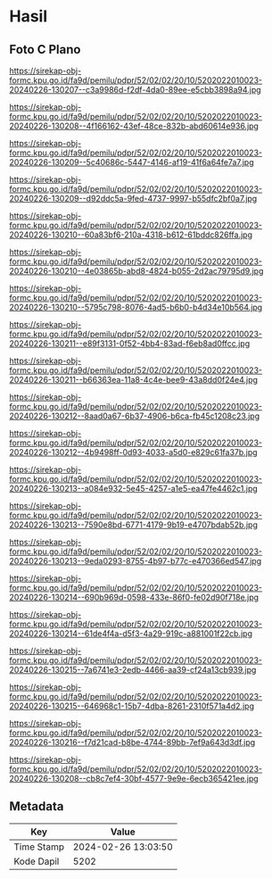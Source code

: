 # Hasil

## Foto C Plano

https://sirekap-obj-formc.kpu.go.id/fa9d/pemilu/pdpr/52/02/02/20/10/5202022010023-20240226-130207--c3a9986d-f2df-4da0-89ee-e5cbb3898a94.jpg

https://sirekap-obj-formc.kpu.go.id/fa9d/pemilu/pdpr/52/02/02/20/10/5202022010023-20240226-130208--4f166162-43ef-48ce-832b-abd60614e936.jpg

https://sirekap-obj-formc.kpu.go.id/fa9d/pemilu/pdpr/52/02/02/20/10/5202022010023-20240226-130209--5c40686c-5447-4146-af19-41f6a64fe7a7.jpg

https://sirekap-obj-formc.kpu.go.id/fa9d/pemilu/pdpr/52/02/02/20/10/5202022010023-20240226-130209--d92ddc5a-9fed-4737-9997-b55dfc2bf0a7.jpg

https://sirekap-obj-formc.kpu.go.id/fa9d/pemilu/pdpr/52/02/02/20/10/5202022010023-20240226-130210--60a83bf6-210a-4318-b612-61bddc826ffa.jpg

https://sirekap-obj-formc.kpu.go.id/fa9d/pemilu/pdpr/52/02/02/20/10/5202022010023-20240226-130210--4e03865b-abd8-4824-b055-2d2ac79795d9.jpg

https://sirekap-obj-formc.kpu.go.id/fa9d/pemilu/pdpr/52/02/02/20/10/5202022010023-20240226-130210--5795c798-8076-4ad5-b6b0-b4d34e10b564.jpg

https://sirekap-obj-formc.kpu.go.id/fa9d/pemilu/pdpr/52/02/02/20/10/5202022010023-20240226-130211--e89f3131-0f52-4bb4-83ad-f6eb8ad0ffcc.jpg

https://sirekap-obj-formc.kpu.go.id/fa9d/pemilu/pdpr/52/02/02/20/10/5202022010023-20240226-130211--b66363ea-11a8-4c4e-bee9-43a8dd0f24e4.jpg

https://sirekap-obj-formc.kpu.go.id/fa9d/pemilu/pdpr/52/02/02/20/10/5202022010023-20240226-130212--8aad0a67-6b37-4906-b6ca-fb45c1208c23.jpg

https://sirekap-obj-formc.kpu.go.id/fa9d/pemilu/pdpr/52/02/02/20/10/5202022010023-20240226-130212--4b9498ff-0d93-4033-a5d0-e829c61fa37b.jpg

https://sirekap-obj-formc.kpu.go.id/fa9d/pemilu/pdpr/52/02/02/20/10/5202022010023-20240226-130213--a084e932-5e45-4257-a1e5-ea47fe4462c1.jpg

https://sirekap-obj-formc.kpu.go.id/fa9d/pemilu/pdpr/52/02/02/20/10/5202022010023-20240226-130213--7590e8bd-6771-4179-9b19-e4707bdab52b.jpg

https://sirekap-obj-formc.kpu.go.id/fa9d/pemilu/pdpr/52/02/02/20/10/5202022010023-20240226-130213--9eda0293-8755-4b97-b77c-e470366ed547.jpg

https://sirekap-obj-formc.kpu.go.id/fa9d/pemilu/pdpr/52/02/02/20/10/5202022010023-20240226-130214--690b969d-0598-433e-86f0-fe02d90f718e.jpg

https://sirekap-obj-formc.kpu.go.id/fa9d/pemilu/pdpr/52/02/02/20/10/5202022010023-20240226-130214--61de4f4a-d5f3-4a29-919c-a881001f22cb.jpg

https://sirekap-obj-formc.kpu.go.id/fa9d/pemilu/pdpr/52/02/02/20/10/5202022010023-20240226-130215--7a6741e3-2edb-4466-aa39-cf24a13cb939.jpg

https://sirekap-obj-formc.kpu.go.id/fa9d/pemilu/pdpr/52/02/02/20/10/5202022010023-20240226-130215--646968c1-15b7-4dba-8261-2310f571a4d2.jpg

https://sirekap-obj-formc.kpu.go.id/fa9d/pemilu/pdpr/52/02/02/20/10/5202022010023-20240226-130216--f7d21cad-b8be-4744-89bb-7ef9a643d3df.jpg

https://sirekap-obj-formc.kpu.go.id/fa9d/pemilu/pdpr/52/02/02/20/10/5202022010023-20240226-130208--cb8c7ef4-30bf-4577-9e9e-6ecb365421ee.jpg


## Metadata

| Key        | Value               |
| ---------- | ------------------- |
| Time Stamp | 2024-02-26 13:03:50 |
| Kode Dapil | 5202                |



